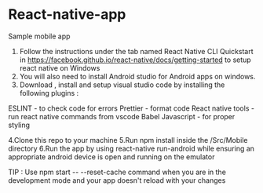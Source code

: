 # React-native-app
Sample mobile app

1. Follow the instructions under the tab named React Native CLI Quickstart in https://facebook.github.io/react-native/docs/getting-started to setup react native on Windows 
2. You will also need to install Android studio for Android apps on windows.
3. Download , install and setup visual studio code by installing the following plugins :

ESLINT - to check code for errors 
Prettier - format code
React native tools -run react native commands from vscode
Babel Javascript - for proper styling

4.Clone this repo to your machine
5.Run npm install inside the /Src/Mobile directory
6.Run the app by using react-native run-android while ensuring an appropriate android device is open and running on the emulator

TIP : Use npm start -- --reset-cache command when you are in the development mode and your app doesn't reload with your changes
